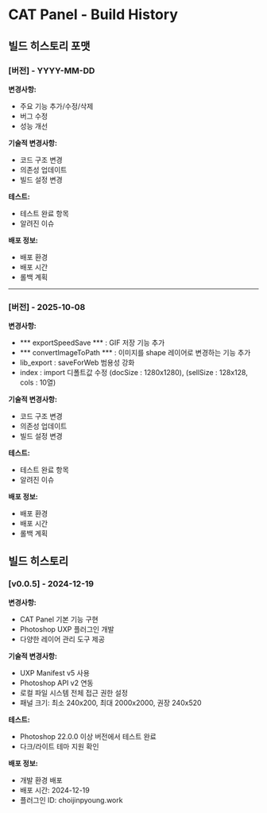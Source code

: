 # CAT Panel - Build History

## 빌드 히스토리 포맷

### [버전] - YYYY-MM-DD
**변경사항:**
- 주요 기능 추가/수정/삭제
- 버그 수정
- 성능 개선

**기술적 변경사항:**
- 코드 구조 변경
- 의존성 업데이트
- 빌드 설정 변경

**테스트:**
- 테스트 완료 항목
- 알려진 이슈

**배포 정보:**
- 배포 환경
- 배포 시간
- 롤백 계획

---

### [버전] - 2025-10-08
**변경사항:**
- *** exportSpeedSave *** : GIF 저장 기능 추가
- *** convertImageToPath *** : 이미지를 shape 레이어로 변경하는 기능 추가
- lib_export : saveForWeb 범용성 강화
- index : import 디폴트값 수정 (docSize : 1280x1280), (sellSize : 128x128, cols : 10열)

**기술적 변경사항:**
- 코드 구조 변경
- 의존성 업데이트
- 빌드 설정 변경

**테스트:**
- 테스트 완료 항목
- 알려진 이슈

**배포 정보:**
- 배포 환경
- 배포 시간
- 롤백 계획

## 빌드 히스토리

### [v0.0.5] - 2024-12-19
**변경사항:**
- CAT Panel 기본 기능 구현
- Photoshop UXP 플러그인 개발
- 다양한 레이어 관리 도구 제공

**기술적 변경사항:**
- UXP Manifest v5 사용
- Photoshop API v2 연동
- 로컬 파일 시스템 전체 접근 권한 설정
- 패널 크기: 최소 240x200, 최대 2000x2000, 권장 240x520

**테스트:**
- Photoshop 22.0.0 이상 버전에서 테스트 완료
- 다크/라이트 테마 지원 확인

**배포 정보:**
- 개발 환경 배포
- 배포 시간: 2024-12-19
- 플러그인 ID: choijinpyoung.work